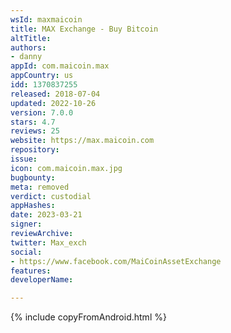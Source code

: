 ```yaml
---
wsId: maxmaicoin
title: MAX Exchange - Buy Bitcoin
altTitle: 
authors:
- danny
appId: com.maicoin.max
appCountry: us
idd: 1370837255
released: 2018-07-04
updated: 2022-10-26
version: 7.0.0
stars: 4.7
reviews: 25
website: https://max.maicoin.com
repository: 
issue: 
icon: com.maicoin.max.jpg
bugbounty: 
meta: removed
verdict: custodial
appHashes: 
date: 2023-03-21
signer: 
reviewArchive: 
twitter: Max_exch
social:
- https://www.facebook.com/MaiCoinAssetExchange
features: 
developerName: 

---
```


{% include copyFromAndroid.html %}

